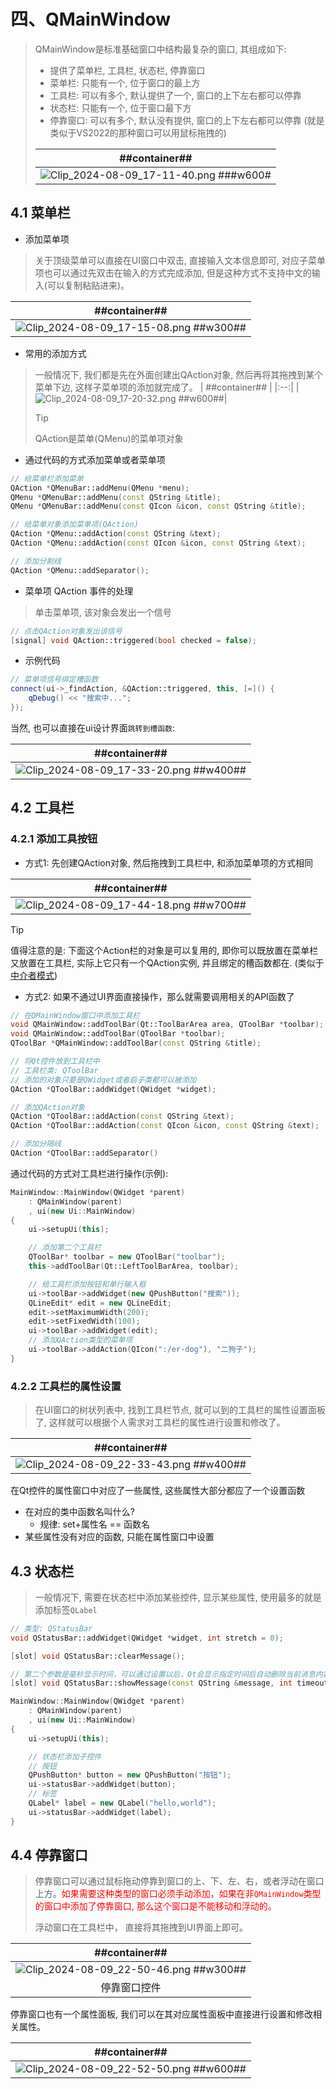 # 四、QMainWindow
> QMainWindow是标准基础窗口中结构最复杂的窗口, 其组成如下:
> 
> - 提供了菜单栏, 工具栏, 状态栏, 停靠窗口
> - 菜单栏: 只能有一个, 位于窗口的最上方
> - 工具栏: 可以有多个, 默认提供了一个, 窗口的上下左右都可以停靠
> - 状态栏: 只能有一个, 位于窗口最下方
> - 停靠窗口: 可以有多个, 默认没有提供, 窗口的上下左右都可以停靠 (就是类似于VS2022的那种窗口可以用鼠标拖拽的)
>
> | ##container## |
> |:--:|
> |![Clip_2024-08-09_17-11-40.png ###w600#](./Clip_2024-08-09_17-11-40.png)|

## 4.1 菜单栏
- 添加菜单项
> 关于顶级菜单可以直接在UI窗口中双击, 直接输入文本信息即可, 对应子菜单项也可以通过先双击在输入的方式完成添加, 但是这种方式不支持中文的输入(可以复制粘贴进来)。

| ##container## |
|:--:|
|![Clip_2024-08-09_17-15-08.png ##w300##](./Clip_2024-08-09_17-15-08.png)|

- 常用的添加方式
> 一般情况下, 我们都是先在外面创建出QAction对象, 然后再将其拖拽到某个菜单下边, 这样子菜单项的添加就完成了。
> | ##container## |
|:--:|
|![Clip_2024-08-09_17-20-32.png ##w600##](./Clip_2024-08-09_17-20-32.png)|
>
> > [!TIP]
> > QAction是菜单(QMenu)的菜单项对象

- 通过代码的方式添加菜单或者菜单项

```C++
// 给菜单栏添加菜单
QAction *QMenuBar::addMenu(QMenu *menu);
QMenu *QMenuBar::addMenu(const QString &title);
QMenu *QMenuBar::addMenu(const QIcon &icon, const QString &title);

// 给菜单对象添加菜单项(QAction)
QAction *QMenu::addAction(const QString &text);
QAction *QMenu::addAction(const QIcon &icon, const QString &text);

// 添加分割线
QAction *QMenu::addSeparator();
```

- 菜单项 QAction 事件的处理
> 单击菜单项, 该对象会发出一个信号

```C++
// 点击QAction对象发出该信号
[signal] void QAction::triggered(bool checked = false);
```

- 示例代码

```C++
// 菜单项信号绑定槽函数
connect(ui->_findAction, &QAction::triggered, this, [=]() {
    qDebug() << "搜索中...";
});
```

当然, 也可以直接在ui设计界面`跳转到槽函数`:

| ##container## |
|:--:|
|![Clip_2024-08-09_17-33-20.png ##w400##](./Clip_2024-08-09_17-33-20.png)|

## 4.2 工具栏
### 4.2.1 添加工具按钮
- 方式1: 先创建QAction对象, 然后拖拽到工具栏中, 和添加菜单项的方式相同

| ##container## |
|:--:|
|![Clip_2024-08-09_17-44-18.png ##w700##](./Clip_2024-08-09_17-44-18.png)|

> [!TIP]
> 值得注意的是: 下面这个Action栏的对象是可以复用的, 即你可以既放置在菜单栏又放置在工具栏, 实际上它只有一个QAction实例, 并且绑定的槽函数都在. (类似于[中介者模式](../../../../../../../001-计佬常識/002-设计模式/009-行为型模式/005-中介者模式/index.md))

- 方式2: 如果不通过UI界面直接操作，那么就需要调用相关的API函数了

```C++
// 在QMainWindow窗口中添加工具栏
void QMainWindow::addToolBar(Qt::ToolBarArea area, QToolBar *toolbar);
void QMainWindow::addToolBar(QToolBar *toolbar);
QToolBar *QMainWindow::addToolBar(const QString &title);

// 将Qt控件放到工具栏中
// 工具栏类: QToolBar
// 添加的对象只要是QWidget或者启子类都可以被添加
QAction *QToolBar::addWidget(QWidget *widget);

// 添加QAction对象
QAction *QToolBar::addAction(const QString &text);
QAction *QToolBar::addAction(const QIcon &icon, const QString &text);

// 添加分隔线
QAction *QToolBar::addSeparator()
```

通过代码的方式对工具栏进行操作(示例):

```C++
MainWindow::MainWindow(QWidget *parent)
    : QMainWindow(parent)
    , ui(new Ui::MainWindow)
{
    ui->setupUi(this);

    // 添加第二个工具栏
    QToolBar* toolbar = new QToolBar("toolbar");
    this->addToolBar(Qt::LeftToolBarArea, toolbar);

    // 给工具栏添加按钮和单行输入框
    ui->toolBar->addWidget(new QPushButton("搜索"));
    QLineEdit* edit = new QLineEdit;
    edit->setMaximumWidth(200);
    edit->setFixedWidth(100);
    ui->toolBar->addWidget(edit);
    // 添加QAction类型的菜单项
    ui->toolBar->addAction(QIcon(":/er-dog"), "二狗子");
}
```

### 4.2.2 工具栏的属性设置
> 在UI窗口的树状列表中, 找到工具栏节点, 就可以到的工具栏的属性设置面板了, 这样就可以根据个人需求对工具栏的属性进行设置和修改了。

| ##container## |
|:--:|
|![Clip_2024-08-09_22-33-43.png ##w400##](./Clip_2024-08-09_22-33-43.png)|

在Qt控件的属性窗口中对应了一些属性, 这些属性大部分都应了一个设置函数

- 在对应的类中函数名叫什么?
    - 规律: set+属性名 == 函数名
- 某些属性没有对应的函数, 只能在属性窗口中设置

## 4.3 状态栏
> 一般情况下, 需要在状态栏中添加某些控件, 显示某些属性, 使用最多的就是添加标签`QLabel`

```C++
// 类型: QStatusBar
void QStatusBar::addWidget(QWidget *widget, int stretch = 0);

[slot] void QStatusBar::clearMessage();

// 第二个参数是毫秒显示时间，可以通过设置以后，Qt会显示指定时间后自动删除当前消息内容。若不设置，将会一直显示知道clear，或者当下一次调用show。
[slot] void QStatusBar::showMessage(const QString &message, int timeout = 0);
```

```C++
MainWindow::MainWindow(QWidget *parent)
    : QMainWindow(parent)
    , ui(new Ui::MainWindow)
{
    ui->setupUi(this);

    // 状态栏添加子控件
    // 按钮
    QPushButton* button = new QPushButton("按钮");
    ui->statusBar->addWidget(button);
    // 标签
    QLabel* label = new QLabel("hello,world");
    ui->statusBar->addWidget(label);
}
```

## 4.4 停靠窗口
> 停靠窗口可以通过鼠标拖动停靠到窗口的上、下、左、右，或者浮动在窗口上方。<span style="color:red">如果需要这种类型的窗口必须手动添加，如果在非`QMainWindow`类型的窗口中添加了停靠窗口, 那么这个窗口是不能移动和浮动的。</span>
>
> 浮动窗口在工具栏中， 直接将其拖拽到UI界面上即可。

| ##container## |
|:--:|
|![Clip_2024-08-09_22-50-46.png ##w300##](./Clip_2024-08-09_22-50-46.png)|
|停靠窗口控件|

停靠窗口也有一个属性面板, 我们可以在其对应属性面板中直接进行设置和修改相关属性。

| ##container## |
|:--:|
|![Clip_2024-08-09_22-52-50.png ##w600##](./Clip_2024-08-09_22-52-50.png)|

